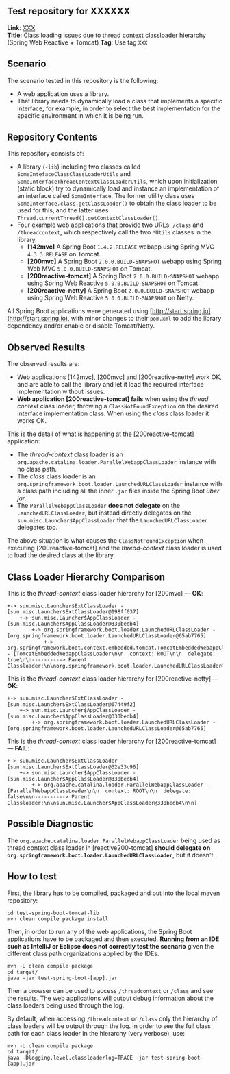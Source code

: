 Test repository for XXXXXX
--------------------------

**Link**: [XXX](...)  
**Title**: Class loading issues due to thread context classloader hierarchy (Spring Web Reactive + Tomcat)
**Tag**: Use tag `XXX`

## Scenario

The scenario tested in this repository is the following:

   * A web application uses a library.
   * That library needs to dynamically load a class that implements a specific interface, for example, in 
     order to select the best implementation for the specific environment in which it is being run.

## Repository Contents

This repository consists of:

   * A library (`-lib`) including two classes called `SomeIntefaceClassClassLoaderUtils` and
     `SomeInterfaceThreadContextClassLoaderUtils`, which upon initialization (static block) try to
     dynamically load and instance an implementation of an interface called `SomeInterface`. The former
     utility class uses `SomeInterface.class.getClassLoader()` to obtain the class loader to be used 
     for this, and the latter uses `Thread.currentThread().getContextClassLoader()`.
   * Four example web applications that provide two URLs: `/class` and `/threadcontext`, which respectively
     call the two `*Utils` classes in the library.
       * **[142mvc]** A Spring Boot `1.4.2.RELEASE` webapp using Spring MVC `4.3.3.RELEASE` on Tomcat.
       * **[200mvc]** A Spring Boot `2.0.0.BUILD-SNAPSHOT` webapp using Spring Web MVC `5.0.0.BUILD-SNAPSHOT` on Tomcat.
       * **[200reactive-tomcat]** A Spring Boot `2.0.0.BUILD-SNAPSHOT` webapp using Spring Web Reactive `5.0.0.BUILD-SNAPSHOT` on Tomcat.
       * **[200reactive-netty]** A Spring Boot `2.0.0.BUILD-SNAPSHOT` webapp using Spring Web Reactive `5.0.0.BUILD-SNAPSHOT` on Netty.

All Spring Boot applications were generated using [http://start.spring.io](http://start.spring.io), with minor changes to
their `pom.xml` to add the library dependency and/or enable or disable Tomcat/Netty.

## Observed Results

The observed results are:

   * Web applications [142mvc], [200mvc] and [200reactive-netty] work OK, and are able to call the library and
     let it load the required interface implementation without issues.
   * **Web application [200reactive-tomcat] fails** when using the *thread context* class loader, throwing a
     `ClassNotFoundException` on the desired interface implementation class. When using the *class* class loader it works OK.

This is the detail of what is happening at the [200reactive-tomcat] application:

   * The *thread-context* class loader is an `org.apache.catalina.loader.ParallelWebappClassLoader` instance 
     with no class path.
   * The *class* class loader is an `org.springframework.boot.loader.LaunchedURLClassLoader` instance with a
     class path including all the inner `.jar` files inside the Spring Boot *über jar*.
   * The `ParallelWebappClassLoader` **does not delegate** on the `LaunchedURLClassLoader`, but instead
     directly delegates on the `sun.misc.Launcher$AppClassLoader` that the `LaunchedURLClassLoader` delegates too.

The above situation is what causes the `ClassNotFoundException` when executing [200reactive-tomcat] and the
*thread-context* class loader is used to load the desired class at the library.

## Class Loader Hierarchy Comparison

This is the *thread-context* class loader hierarchy for [200mvc] — **OK**:

```
+-> sun.misc.Launcher$ExtClassLoader - [sun.misc.Launcher$ExtClassLoader@198ff037]
    +-> sun.misc.Launcher$AppClassLoader - [sun.misc.Launcher$AppClassLoader@330bedb4]
        +-> org.springframework.boot.loader.LaunchedURLClassLoader - [org.springframework.boot.loader.LaunchedURLClassLoader@65ab7765]
            +-> org.springframework.boot.context.embedded.tomcat.TomcatEmbeddedWebappClassLoader - [TomcatEmbeddedWebappClassLoader\n\n  context: ROOT\n\n  delegate: true\n\n----------> Parent Classloader:\n\norg.springframework.boot.loader.LaunchedURLClassLoader@65ab7765\n\n]
```

This is the *thread-context* class loader hierarchy for [200reactive-netty] — **OK**:

```
+-> sun.misc.Launcher$ExtClassLoader - [sun.misc.Launcher$ExtClassLoader@67449f2]
    +-> sun.misc.Launcher$AppClassLoader - [sun.misc.Launcher$AppClassLoader@330bedb4]
        +-> org.springframework.boot.loader.LaunchedURLClassLoader - [org.springframework.boot.loader.LaunchedURLClassLoader@65ab7765]
```

This is the *thread-context* class loader hierarchy for [200reactive-tomcat] — **FAIL**:

```
+-> sun.misc.Launcher$ExtClassLoader - [sun.misc.Launcher$ExtClassLoader@32e33c96]
    +-> sun.misc.Launcher$AppClassLoader - [sun.misc.Launcher$AppClassLoader@330bedb4]
        +-> org.apache.catalina.loader.ParallelWebappClassLoader - [ParallelWebappClassLoader\n\n  context: ROOT\n\n  delegate: false\n\n----------> Parent Classloader:\n\nsun.misc.Launcher$AppClassLoader@330bedb4\n\n]
```


## Possible Diagnostic

The `org.apache.catalina.loader.ParallelWebappClassLoader` being used as thread context class loader in [reactive200-tomcat]
**should delegate on `org.springframework.boot.loader.LaunchedURLClassLoader`**, but it doesn't.


## How to test

First, the library has to be compiled, packaged and put into the local maven repository:

```
cd test-spring-boot-tomcat-lib
mvn clean compile package install
```

Then, in order to run any of the web applications, the Spring Boot applications have to be packaged and then
executed. **Running from an IDE such as IntelliJ or Eclipse does not correctly test the scenario** given the
different class path organizations applied by the IDEs.

```
mvn -U clean compile package
cd target/
java -jar test-spring-boot-[app].jar
```

Then a browser can be used to access `/threadcontext` or `/class` and see the results. The web applications
will output debug information about the class loaders being used through the log.

By default, when accessing `/threadcontext` or `/class` only the hierarchy of class loaders will be output through
the log. In order to see the full class path for each class loader in the hierarchy (very verbose), use:

```
mvn -U clean compile package
cd target/
java -Dlogging.level.classloaderlog=TRACE -jar test-spring-boot-[app].jar
```
